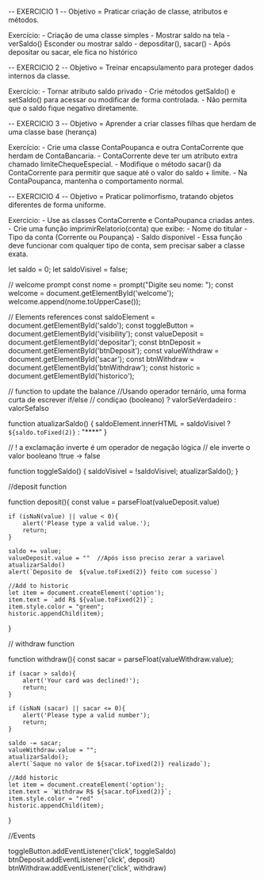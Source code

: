 
-- EXERCICIO 1 --
Objetivo = Praticar criação de classe, atributos e métodos.

Exercício:
    - Criação de uma classe simples
    - Mostrar saldo na tela
    - verSaldo() Esconder ou mostrar saldo
    - deposditar(), sacar()
    - Após depositar ou sacar, ele fica no histórico

-- EXERCICIO 2 --
Objetivo = Treinar encapsulamento para proteger dados internos da classe.

Exercício:
    - Tornar atributo saldo privado
    - Crie métodos getSaldo() e setSaldo() para acessar ou modificar de forma controlada.
    - Não permita que o saldo fique negativo diretamente.

-- EXERCICIO 3 --
Objetivo = Aprender a criar classes filhas que herdam de uma classe base (herança)
    
Exercício:
    - Crie uma classe ContaPoupanca e outra ContaCorrente que herdam de ContaBancaria.
    - ContaCorrente deve ter um atributo extra chamado limiteChequeEspecial.
    - Modifique o método sacar() da ContaCorrente para permitir que saque até o valor do saldo + limite.
    - Na ContaPoupanca, mantenha o comportamento normal.

-- EXERCICIO 4 --
Objetivo = Praticar polimorfismo, tratando objetos diferentes de forma uniforme.

Exercício:
    - Use as classes ContaCorrente e ContaPoupanca criadas antes.
    - Crie uma função imprimirRelatorio(conta) que exibe:
        - Nome do titular
        - Tipo da conta (Corrente ou Poupança)
        - Saldo disponível
        - Essa função deve funcionar com qualquer tipo de conta, sem precisar saber a classe exata.





let saldo = 0;
let saldoVisivel = false;

// welcome prompt
const nome = prompt("Digite seu nome: ");
const welcome = document.getElementById('welcome');
welcome.append(nome.toUpperCase());

// Elements references
const saldoElement = document.getElementById('saldo');
const toggleButton = document.getElementById('visibility');
const valueDeposit = document.getElementById('depositar');
const btnDeposit = document.getElementById('btnDeposit');
const valueWithdraw = document.getElementById('sacar');
const btnWithdraw = document.getElementById('btnWithdraw');
const historic = document.getElementById('historico');


// function to update the balance
//Usando operador ternário, uma forma curta de escrever if/else
// condiçao (booleano) ? valorSeVerdadeiro : valorSefalso

function atualizarSaldo() {
    saldoElement.innerHTML = saldoVisivel ? ` ${saldo.toFixed(2)}` : "****"
}

// ! a exclamação inverte é um operador de negação lógica
// ele inverte o valor booleano !true -> false

function toggleSaldo() {
    saldoVisivel = !saldoVisivel;
    atualizarSaldo();
}

//deposit function

function deposit(){
    const value = parseFloat(valueDeposit.value)

    if (isNaN(value) || value < 0){
        alert('Please type a valid value.');
        return;
    }

    saldo += value;
    valueDeposit.value = ""  //Após isso preciso zerar a variavel
    atualizarSaldo()
    alert(`Deposito de  ${value.toFixed(2)} feito com sucesso`)

    //Add to historic
    let item = document.createElement('option');
    item.text = `add R$ ${value.toFixed(2)}`;
    item.style.color = "green";
    historic.appendChild(item);
}

// withdraw function

function withdraw(){
    const sacar = parseFloat(valueWithdraw.value);

    if (sacar > saldo){
        alert('Your card was declined!');
        return;
    }

    if (isNaN (sacar) || sacar <= 0){
        alert('Please type a valid number');
        return;
    }

    saldo -= sacar;
    valueWithdraw.value = "";
    atualizarSaldo();
    alert(`Saque no valor de ${sacar.toFixed(2)} realizado`);

    //Add historic
    let item = document.createElement('option');
    item.text = `Withdraw R$ ${sacar.toFixed(2)}`;
    item.style.color = "red"
    historic.appendChild(item);
}

//Events

toggleButton.addEventListener('click', toggleSaldo)
btnDeposit.addEventListener('click', deposit)
btnWithdraw.addEventListener('click', withdraw)



